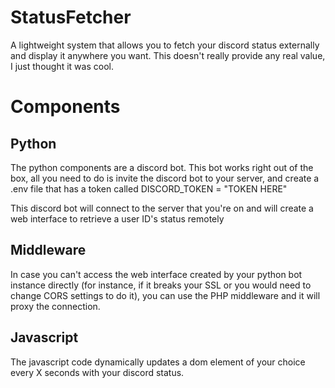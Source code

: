 # StatusFetcher
A lightweight system that allows you to fetch your discord status externally and display it anywhere you want. This doesn't really provide any real value, I just thought it was cool.

# Components

## Python
The python components are a discord bot. This bot works right out of the box, all you need to do is invite the discord bot to your server, and create a .env file that has a token called DISCORD_TOKEN = "TOKEN HERE"

This discord bot will connect to the server that you're on and will create a web interface to retrieve a user ID's status remotely

## Middleware
In case you can't access the web interface created by your python bot instance directly (for instance, if it breaks your SSL or you would need to change CORS settings to do it), you can use the PHP middleware and it will proxy the connection.

## Javascript
The javascript code dynamically updates a dom element of your choice every X seconds with your discord status.
